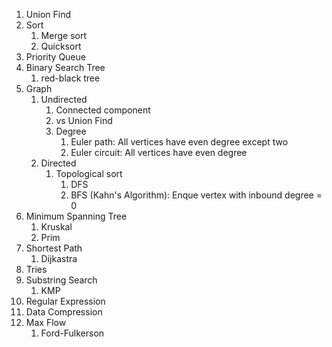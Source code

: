 1. Union Find
2. Sort
    1. Merge sort
    2. Quicksort
3. Priority Queue
4. Binary Search Tree
    1. red-black tree
5. Graph
    1. Undirected
        1. Connected component
        2. vs Union Find
        3. Degree
            1. Euler path: All vertices have even degree except two
            2. Euler circuit: All vertices have even degree
    2. Directed
        1. Topological sort
            1. DFS
            2. BFS (Kahn's Algorithm): Enque vertex with inbound degree = 0
6. Minimum Spanning Tree
    1. Kruskal
    2. Prim
7. Shortest Path
    1. Dijkastra
8. Tries
9. Substring Search
    1. KMP
10. Regular Expression
11. Data Compression
12. Max Flow
    1. Ford-Fulkerson

